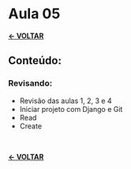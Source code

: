 # Aula 05

[**<- VOLTAR**](https://github.com/Laurarpgk0/Univassouras-BackEnd-main)

## Conteúdo:

### Revisando:
* Revisão das aulas 1, 2, 3 e 4
* Iniciar projeto com Django e Git
* Read
* Create

<br>

[**<- VOLTAR**](https://github.com/Laurarpgk0/Univassouras-BackEnd-main)
